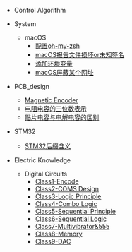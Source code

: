 <!-- _sidebar.md -->

- Control Algorithm

- System
  - macOS
    - [配置oh-my-zsh](/system/macOS/oh-my-zsh.md)
    - [macOS报告文件损坏or未知签名](/system/macOS/macOS报告文件损坏or未知签名.md)
    - [添加环境变量](/system/macOS/add_env_variable.md)
    - [macOS屏蔽某个网址](/system/macOS/block_websites.md)
  
- PCB_design
  - [Magnetic Encoder](/PCB_design/Encoder.md)
  - [电阻电容的三位数表示](/PCB_design/3digits_rep_for_RC.md)
  - [贴片电容与电解电容的区别](/PCB_design/difference_mlcc_ec.md)

- STM32 
  - [STM32后缀含义](/STM32/STM32_suffix.md)

- Electric Knowledge
  - Digital Circuits
    - [Class1-Encode](/electric/digital_circuits/Class1-Encode.md)
    - [Class2-COMS Design](/electric/digital_circuits/Class2-CMOS-Design.md)
    - [Class3-Logic Principle](/electric/digital_circuits/Class3-Logic-Principle.md)
    - [Class4-Combo Logic](electric/digital_circuits/Class4-Combo-Logic.md)
    - [Class5-Sequential Principle](/electric/digital_circuits/Class5-SeqLogic-Principle.md)
    - [Class6-Sequential Logic](electric/digital_circuits/Class6-Sequential-Logic.md)
    - [Class7-Multivibrator&555](electric/digital_circuits/Class7-Multivibrator&555.md)
    - [Class8-Memory](/electric/digital_circuits/Class8-Memory.md)
    - [Class9-DAC](/electric/digital_circuits/Class9-DAC.md)